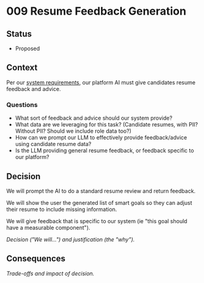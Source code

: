 # 009 Resume Feedback Generation

## Status

- Proposed

## Context

Per our [system requirements](../main/problem/Requirements.md), our platform AI must give candidates resume feedback and advice.

### Questions

- What sort of feedback and advice should our system provide?
- What data are we leveraging for this task? (Candidate resumes, with PII? Without PII? Should we include role data too?)
- How can we prompt our LLM to effectively provide feedback/advice using candidate resume data?
- Is the LLM providing general resume feedback, or feedback specific to our platform?

## Decision

We will prompt the AI to do a standard resume review and return feedback.

We will show the user the generated list of smart goals so they can adjust their resume to include missing information.

We will give feedback that is specific to our system (ie "this goal should have a measurable component").

_Decision ("We will...") and justification (the "why”)._

## Consequences

_Trade-offs and impact of decision._

